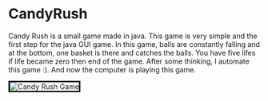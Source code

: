 # CandyRush
Candy Rush is a small game made in java. This game is very simple and the first step for the java GUI game. In this game, balls are constantly falling and at the bottom, one basket is there and catches the balls. You have five lifes if life became zero then end of the game. After some thinking, I automate this game :). And now the computer is playing this game.

<img src="https://raw.githubusercontent.com/urvesh254/Videos-and-Photos/main/Candy%20Rush/Candy%20Rush.gif?token=ANEQHOU3JECTOYHEJVWXZFC7QVF5W" title=" Candy Rush Game" style="border-style: solid;">
